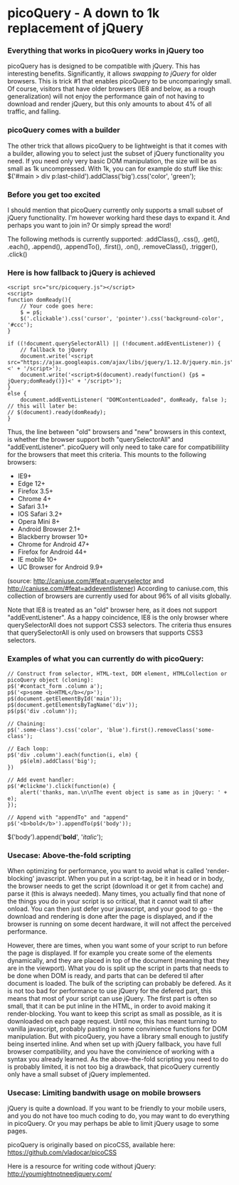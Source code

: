 # picoQuery - A down to 1k replacement of jQuery

<h3>Everything that works in picoQuery works in jQuery too</h3>
picoQuery has is designed to be compatible with jQuery. This has interesting benefits. Significantly, it allows <i>swapping to jQuery</i> for older browsers. This is trick #1 that enables picoQuery to be uncomparingly small. Of course, visitors that have older browsers (IE8 and below, as a rough generalization) will not enjoy the performance gain of not having to download and render jQuery, but this only amounts to about 4% of all traffic, and falling.

<h3>picoQuery comes with a builder</h3>
The other trick that allows picoQuery to be lightweight is that it comes with a builder, allowing you to select just the subset of jQuery functionality you need. If you need only very basic DOM manipulation, the size will be as small as 1k uncompressed. With 1k, you can for example do stuff like this: $('#main > div p:last-child').addClass('big').css('color', 'green');

<h3>Before you get too excited</h3>
I should mention that picoQuery currently only supports a small subset of jQuery functionality. I'm however working hard these days to expand it. And perhaps you want to join in? Or simply spread the word!

The following methods is currently supported: 
.addClass(), .css(), .get(), .each(), .append(), .appendTo(), .first(), .on(), .removeClass(), .trigger(), .click()


<h3>Here is how fallback to jQuery is achieved</h3>

	<script src="src/picoquery.js"></script>
	<script>
	function domReady(){
		// Your code goes here:
		$ = p$;
		$('.clickable').css('cursor', 'pointer').css('background-color', '#ccc');
	}

	if ((!document.querySelectorAll) || (!document.addEventListener)) {
		// fallback to jQuery
		document.write('<script src="https://ajax.googleapis.com/ajax/libs/jquery/1.12.0/jquery.min.js"><' + '/script>');
		document.write('<script>$(document).ready(function() {p$ = jQuery;domReady()})<' + '/script>');
	}
	else {
		document.addEventListener( "DOMContentLoaded", domReady, false );
    // this will later be:
    // $(document).ready(domReady);
	}


Thus, the line between "old" browsers and "new" browsers in this context, is whether the browser support both "querySelectorAll" and "addEventListener". picoQuery will only need to take care for compatibilility for the browsers that meet this criteria. This mounts to the following browsers:

- IE9+
- Edge 12+
- Firefox 3.5+
- Chrome 4+
- Safari 3.1+
- IOS Safari 3.2+
- Opera Mini 8+
- Android Browser 2.1+
- Blackberry browser 10+
- Chrome for Android 47+
- Firefox for Android 44+
- IE mobile 10+
- UC Browser for Android 9.9+

(source: http://caniuse.com/#feat=queryselector and http://caniuse.com/#feat=addeventlistener)
According to caniuse.com, this collection of browsers are currently used for about 96% of all visits globally. 

Note that IE8 is treated as an "old" browser here, as it does not support "addEventListener". As a happy coincidence, IE8 is the only browser where querySelectorAll does not support CSS3 selectors. The criteria thus ensures that querySelectorAll is only used on browsers that supports CSS3 selectors.

<h3>Examples of what you can currently do with picoQuery:</h3>

	// Construct from selector, HTML-text, DOM element, HTMLCollection or picoQuery object (cloning):
	p$('#contact_form .column a');
	p$('<p>some <b>HTML</b></p>');
	p$(document.getElementById('main'));
	p$(document.getElementsByTagName('div'));
	p$(p$('div .column'));

	// Chaining:
	p$('.some-class').css('color', 'blue').first().removeClass('some-class');

	// Each loop:
	p$('div .column').each(function(i, elm) {
		p$(elm).addClass('big');
	})

	// Add event handler:
	p$('#clickme').click(function(e) {
		alert('thanks, man.\n\nThe event object is same as in jQuery: ' + e);
	});

	// Append with "appendTo" and "append"
	p$('<b>bold</b>').appendTo(p$('body'));
  $('body').append('<b>bold</b>', '<i>italic</i>');

<h3>Usecase: Above-the-fold scripting</h3>
When optimizing for performance, you want to avoid what is called 'render-blocking' javascript. When you put in a script-tag, be it in head or in body, the browser needs to get the script (download it or get it from cache) and parse it (this is always needed). Many times, you actually find that none of the things you do in your script is so critical, that it cannot wait til after onload. You can then just defer your javascript, and your good to go - the download and rendering is done after the page is displayed, and if the browser is running on some decent hardware, it will not affect the perceived performance.

However, there are times, when you want some of your script to run before the page is displayed. If for example you create some of the elements dynamically, and they are placed in top of the document (meaning that they are in the viewport). What you do is split up the script in parts that needs to be done when DOM is ready, and parts that can be defered til after document is loaded. The bulk of the scripting can probably be defered. As it is not too bad for performance to use jQuery for the defered part, this means that most of your script can use jQuery. The first part is often so small, that it can be put inline in the HTML, in order to avoid making it render-blocking. You want to keep this script as small as possible, as it is downloaded on each page request. Until now, this has meant turning to vanilla javascript, probably pasting in some convinience functions for DOM manipulation. But with picoQuery, you have a library small enough to justify being inserted inline. And when set up with jQuery fallback, you have full browser compatibility, and you have the convinience of working with a syntax you already learned. As the above-the-fold scripting you need to do is probably limited, it is not too big a drawback, that picoQuery currently only have a small subset of jQuery implemented.

<h3>Usecase: Limiting bandwith usage on mobile browsers</h3>
jQuery is quite a download. If you want to be friendly to your mobile users, and you do not have too much coding to do, you may want to do everything in picoQuery. Or you may perhaps be able to limit jQuery usage to some pages. 


picoQuery is originally based on picoCSS, available here: https://github.com/vladocar/picoCSS

Here is a resource for writing code without jQuery: http://youmightnotneedjquery.com/

